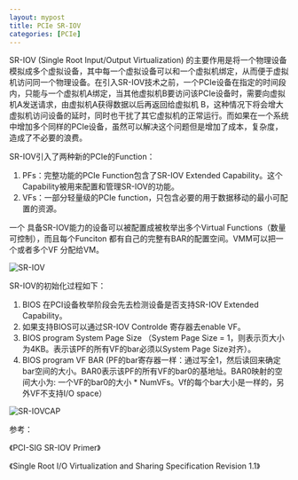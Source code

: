 ```yaml
---
layout: mypost
title: PCIe SR-IOV
categories: [PCIe]
---
```


SR-IOV (Single Root Input/Output Virtualization) 的主要作用是将一个物理设备模拟成多个虚拟设备，其中每一个虚拟设备可以和一个虚拟机绑定，从而便于虚拟机访问同一个物理设备。在引入SR-IOV技术之前，一个PCIe设备在指定的时间段内，只能与一个虚拟机A绑定，当其他虚拟机B要访问该PCIe设备时，需要向虚拟机A发送请求，由虚拟机A获得数据以后再返回给虚拟机 B，这种情况下将会增大虚拟机访问设备的延时，同时也干扰了其它虚拟机的正常运行。而如果在一个系统中增加多个同样的PCIe设备，虽然可以解决这个问题但是增加了成本，复杂度，造成了不必要的浪费。

SR-IOV引入了两种新的PCIe的Function：
1. PFs：完整功能的PCIe Function包含了SR-IOV Extended Capability。这个Capability被用来配置和管理SR-IOV的功能。
2. VFs：一部分轻量级的PCIe function，只包含必要的用于数据移动的最小可配置的资源。

一个 具备SR-IOV能力的设备可以被配置成被枚举出多个Virtual Functions（数量可控制），而且每个Funciton 都有自己的完整有BAR的配置空间。VMM可以把一个或者多个VF 分配给VM。

![SR-IOV](SR-IOV.png)

SR-IOV的初始化过程如下：
1. BIOS 在PCI设备枚举阶段会先去检测设备是否支持SR-IOV Extended Capability。
2. 如果支持BIOS可以通过SR-IOV Controlde 寄存器去enable VF。
3. BIOS program System Page Size （System Page Size = 1，则表示页大小为4KB。表示该PF的所有VF的bar必须以System Page Size对齐）。
4. BIOS program VF BAR (PF的bar寄存器一样：通过写全1，然后读回来确定bar空间的大小。BAR0表示该PF的所有VF的bar0的基地址。BAR0映射的空间大小为: 一个VF的bar0的大小 * NumVFs。Vf的每个bar大小是一样的，另外VF不支持I/O space）

![SR-IOVCAP](SR-IOVCAP.png)

参考：

《PCI-SIG SR-IOV Primer》

《Single Root I/O Virtualization and Sharing Specification Revision 1.1》
